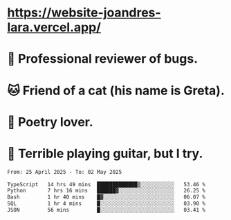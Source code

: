 # https://website-joandres-lara.vercel.app/
# 🐛 Professional reviewer of bugs.
# 🐱 Friend of a cat (his name is Greta).
# 📜 Poetry lover.
# 🎸 Terrible playing guitar, but I try.

<!--START_SECTION:waka-->

```txt
From: 25 April 2025 - To: 02 May 2025

TypeScript   14 hrs 49 mins  █████████████▒░░░░░░░░░░░   53.46 %
Python       7 hrs 16 mins   ██████▓░░░░░░░░░░░░░░░░░░   26.25 %
Bash         1 hr 40 mins    █▓░░░░░░░░░░░░░░░░░░░░░░░   06.07 %
SQL          1 hr 4 mins     █░░░░░░░░░░░░░░░░░░░░░░░░   03.90 %
JSON         56 mins         █░░░░░░░░░░░░░░░░░░░░░░░░   03.41 %
```

<!--END_SECTION:waka-->
